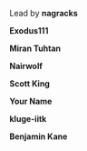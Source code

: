 Lead by **nagracks**

**Exodus111**

**Miran Tuhtan**

**Nairwolf**

**Scott King**

**Your Name**

**kluge-iitk**

**Benjamin Kane**
